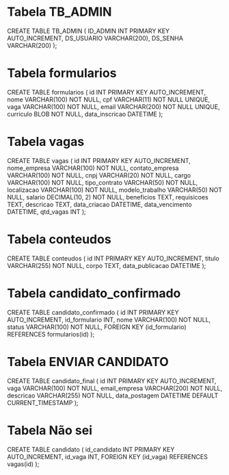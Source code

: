 # Tabela TB_ADMIN
CREATE TABLE TB_ADMIN (
  ID_ADMIN INT PRIMARY KEY AUTO_INCREMENT,
  DS_USUARIO VARCHAR(200),
  DS_SENHA VARCHAR(200)
);

# Tabela formularios
CREATE TABLE formularios (
  id INT PRIMARY KEY AUTO_INCREMENT,
  nome VARCHAR(100) NOT NULL,
  cpf VARCHAR(11) NOT NULL UNIQUE,
  vaga VARCHAR(100) NOT NULL,
  email VARCHAR(200) NOT NULL UNIQUE,
  curriculo BLOB NOT NULL,
  data_inscricao DATETIME
);

# Tabela vagas
CREATE TABLE vagas (
  id INT PRIMARY KEY AUTO_INCREMENT,
  nome_empresa VARCHAR(100) NOT NULL,
  contato_empresa VARCHAR(100) NOT NULL,
  cnpj VARCHAR(20) NOT NULL,
  cargo VARCHAR(100) NOT NULL,
  tipo_contrato VARCHAR(50) NOT NULL,
  localizacao VARCHAR(100) NOT NULL,
  modelo_trabalho VARCHAR(50) NOT NULL,
  salario DECIMAL(10, 2) NOT NULL,
  beneficios TEXT,
  requisicoes TEXT,
  descricao TEXT,
  data_criacao DATETIME,
  data_vencimento DATETIME,
  qtd_vagas INT
);

# Tabela conteudos
CREATE TABLE conteudos (
  id INT PRIMARY KEY AUTO_INCREMENT,
  titulo VARCHAR(255) NOT NULL,
  corpo TEXT,
  data_publicacao DATETIME
);

# Tabela candidato_confirmado
CREATE TABLE candidato_confirmado (
  id INT PRIMARY KEY AUTO_INCREMENT,
  id_formulario INT,
  nome VARCHAR(100) NOT NULL,
  status VARCHAR(100) NOT NULL,
  FOREIGN KEY (id_formulario) REFERENCES formularios(id)
);

# Tabela ENVIAR CANDIDATO
CREATE TABLE candidato_final (
    id INT PRIMARY KEY AUTO_INCREMENT,
    vaga VARCHAR(100) NOT NULL,
    email_empresa VARCHAR(200) NOT NULL,
    descricao VARCHAR(255) NOT NULL,
    data_postagem DATETIME DEFAULT CURRENT_TIMESTAMP
);


# Tabela Não sei

CREATE TABLE candidato (
  id_candidato INT PRIMARY KEY AUTO_INCREMENT,
  id_vaga INT,
  FOREIGN KEY (id_vaga) REFERENCES vagas(id)
);

